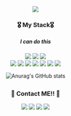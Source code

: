 
<div align="center">
 <img src="https://capsule-render.vercel.app/api?type=waving&color=auto&height=400&section=header&text=Welcome, I'm Geonu%20👋&fontSize=70&fontColor=59644f&animation=fadeIn"/>
 <!-- <h2> Welcome 👋 <br> Добро пожаловать 👋 </h2> -->
 
  <h3> 🎖 My Stack🎖</h3>
 <h5> I can do this</h5>
 <div>
  
 <a href="#" target="_blank"><img src="https://img.shields.io/badge/HTML5-E34F26?style=flat-square&logo=HTML5&logoColor=white"/></a>
 <a href="#" target="_blank"><img src="https://img.shields.io/badge/CSS3-1572B6?style=flat-square&logo=CSS3&logoColor=white"/></a>
 <a href="#" target="_blank"><img src="https://img.shields.io/badge/JavaScript(ES6)-F7DF1E?style=flat-square&logo=JavaScript&logoColor=white"/></a>
  <br>
 <a href="#" target="_blank"><img src="https://img.shields.io/badge/JQuery-0769AD?style=flat-square&logo=JQuery&logoColor=white"/></a>
 <a href="#" target="_blank"><img src="https://img.shields.io/badge/React-61DAFB?style=flat-square&logo=React&logoColor=white"/></a>
 <a href="#" target="_blank"><img src="https://img.shields.io/badge/Python-3776AB?style=flat-square&logo=Python&logoColor=white"/></a>
 <a href="#" target="_blank"><img src="https://img.shields.io/badge/Jupyter-F37626?style=flat-square&logo=Jupyter&logoColor=white"/></a>
 <a href="#" target="_blank"><img src="https://img.shields.io/badge/C-A8B9CC?style=flat-square&logo=C&logoColor=white"/></a>
 <a href="#" target="_blank"><img src="https://img.shields.io/badge/Figma-326295?style=flat-square&logo=Figma&logoColor=white"/></a>
 <a href="#" target="_blank"><img src="https://img.shields.io/badge/Adobe Photoshop-31A8FF?style=flat-square&logo=Adobe Photosho&logoColor=white"/></a>
 </div>
 
 ![Anurag's GitHub stats](https://github-readme-stats.vercel.app/api?username=escdoesntwork&show_icons=true&theme=vue)
 
 <h2></h2>
 
 <h3> 🤘 Contact ME!! 👀 </h3>
  <a href="#" target="_blank"><img src="https://img.shields.io/badge/instagram-E4405F?style=flat-square&logo=Instagram&logoColor=white"/></a>
  <a href="#" target="_blank"><img src="https://img.shields.io/badge/Twitter-1DA1F2?style=flat-square&logo=Twitter&logoColor=white"/></a>
  <a href="#" target="_blank"><img src="https://img.shields.io/badge/Gmail-EA4335?style=flat-square&logo=Gmail&logoColor=white"/></a>
  <a href="#" target="_blank"><img src="https://img.shields.io/badge/Stack Overflow-F58025?style=flat-square&logo=Stack Overflow&logoColor=white"/></a>
 
 
 

 <!--
 **escdoesntwork/escdoesntwork** is a ✨ _special_ ✨ repository because its `README.md` (this file) appears on your GitHub profile.

 Here are some ideas to get you started:

 - 🔭 I’m currently working on ...
 - 🌱 I’m currently learning ...
 - 👯 I’m looking to collaborate on ...
 - 🤔 I’m looking for help with ...
 - 💬 Ask me about ...
 - 📫 How to reach me: ...
 - 😄 Pronouns: ...
 - ⚡ Fun fact: ...
 -->
</div>
